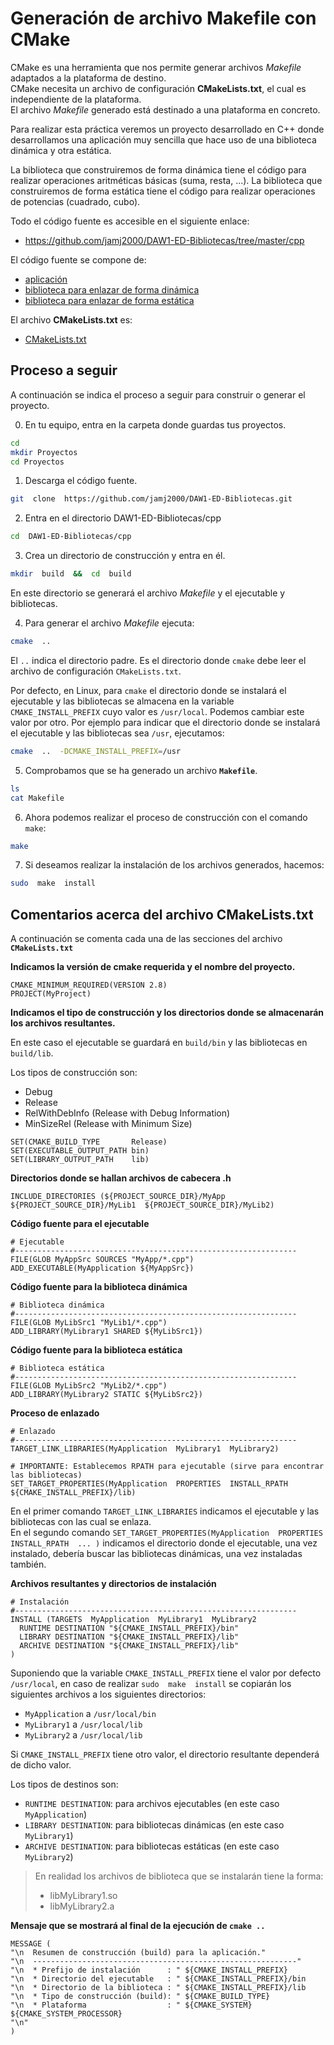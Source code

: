 # Generación de archivo Makefile con CMake

CMake es una herramienta que nos permite generar archivos _Makefile_ adaptados a la plataforma de destino.  
CMake necesita un archivo de configuración __CMakeLists.txt__, el cual es independiente de la plataforma.  
El archivo _Makefile_ generado está destinado a una plataforma en concreto.

Para realizar esta práctica veremos un proyecto desarrollado en C++ donde desarrollamos una aplicación muy sencilla 
que hace uso de una biblioteca dinámica y otra estática.

La biblioteca que construiremos de forma dinámica tiene el código para realizar operaciones aritméticas básicas (suma, resta, ...).
La biblioteca que construiremos de forma estática tiene el código para realizar operaciones de potencias (cuadrado, cubo).

Todo el código fuente es accesible en el siguiente enlace:

- https://github.com/jamj2000/DAW1-ED-Bibliotecas/tree/master/cpp

El código fuente se compone de:
- [aplicación](cpp/MyApp/main.cpp)
- [biblioteca para enlazar de forma dinámica](cpp/MyLib1/aritmetica.cpp)
- [biblioteca para enlazar de forma estática](cpp/MyLib2/potencias.cpp)

El archivo __CMakeLists.txt__ es:
- [CMakeLists.txt](cpp/CMakeLists.txt)


## Proceso a seguir

A continuación se indica el proceso a seguir para construir o generar el proyecto. 

0. En tu equipo, entra en la carpeta donde guardas tus proyectos.

```bash
cd
mkdir Proyectos  
cd Proyectos
```

1. Descarga el código fuente.

```bash
git  clone  https://github.com/jamj2000/DAW1-ED-Bibliotecas.git
```

2. Entra en el directorio DAW1-ED-Bibliotecas/cpp

```bash
cd  DAW1-ED-Bibliotecas/cpp
```

3. Crea un directorio de construcción y entra en él.

```bash
mkdir  build  &&  cd  build
```

En este directorio se generará el archivo _Makefile_ y el ejecutable y bibliotecas.


4. Para generar el archivo _Makefile_ ejecuta:

```bash
cmake  ..
```

El `..` indica el directorio padre. Es el directorio donde `cmake` debe leer el archivo de configuración `CMakeLists.txt`.

Por defecto, en Linux, para `cmake` el directorio donde se instalará el ejecutable y las bibliotecas se almacena en la variable `CMAKE_INSTALL_PREFIX` cuyo valor es `/usr/local`. Podemos cambiar este valor por otro. Por ejemplo para indicar que el directorio donde se instalará el ejecutable y las bibliotecas sea `/usr`, ejecutamos: 

```bash
cmake  ..  -DCMAKE_INSTALL_PREFIX=/usr
```

5. Comprobamos que se ha generado un archivo __`Makefile`__.

```bash
ls 
cat Makefile
```

6. Ahora podemos realizar el proceso de construcción con el comando `make`:

```bash
make
```

7. Si deseamos realizar la instalación de los archivos generados, hacemos:

```bash
sudo  make  install
```


## Comentarios acerca del archivo CMakeLists.txt

A continuación se comenta cada una de las secciones del archivo __`CMakeLists.txt`__

__Indicamos la versión de cmake requerida y el nombre del proyecto.__
```
CMAKE_MINIMUM_REQUIRED(VERSION 2.8)
PROJECT(MyProject)
```

__Indicamos el tipo de construcción y los directorios donde se almacenarán los archivos resultantes.__  

En este caso el ejecutable se guardará en `build/bin` y las bibliotecas en `build/lib`.  

Los tipos de construcción son:
- Debug 
- Release
- RelWithDebInfo (Release with Debug Information) 
- MinSizeRel     (Release with Minimum Size)

```
SET(CMAKE_BUILD_TYPE       Release)
SET(EXECUTABLE_OUTPUT_PATH bin)
SET(LIBRARY_OUTPUT_PATH    lib)
```

__Directorios donde se hallan archivos de cabecera .h__
```
INCLUDE_DIRECTORIES (${PROJECT_SOURCE_DIR}/MyApp  ${PROJECT_SOURCE_DIR}/MyLib1  ${PROJECT_SOURCE_DIR}/MyLib2)
```

__Código fuente para el ejecutable__
```
# Ejecutable
#---------------------------------------------------------------
FILE(GLOB MyAppSrc SOURCES "MyApp/*.cpp")
ADD_EXECUTABLE(MyApplication ${MyAppSrc})
```

__Código fuente para la biblioteca dinámica__
```
# Biblioteca dinámica
#---------------------------------------------------------------
FILE(GLOB MyLibSrc1 "MyLib1/*.cpp")
ADD_LIBRARY(MyLibrary1 SHARED ${MyLibSrc1})
```

__Código fuente para la biblioteca estática__
```
# Biblioteca estática
#---------------------------------------------------------------
FILE(GLOB MyLibSrc2 "MyLib2/*.cpp")
ADD_LIBRARY(MyLibrary2 STATIC ${MyLibSrc2})
```

__Proceso de enlazado__
```
# Enlazado
#---------------------------------------------------------------
TARGET_LINK_LIBRARIES(MyApplication  MyLibrary1  MyLibrary2)

# IMPORTANTE: Establecemos RPATH para ejecutable (sirve para encontrar las bibliotecas)
SET_TARGET_PROPERTIES(MyApplication  PROPERTIES  INSTALL_RPATH ${CMAKE_INSTALL_PREFIX}/lib)
```

En el primer comando `TARGET_LINK_LIBRARIES` indicamos el ejecutable y las bibliotecas con las cual se enlaza.  
En el segundo comando `SET_TARGET_PROPERTIES(MyApplication  PROPERTIES  INSTALL_RPATH  ... )` indicamos el directorio
donde el ejecutable, una vez instalado, debería buscar las bibliotecas dinámicas, una vez instaladas también.


__Archivos resultantes y directorios de instalación__
```
# Instalación
#---------------------------------------------------------------
INSTALL (TARGETS  MyApplication  MyLibrary1  MyLibrary2
  RUNTIME DESTINATION "${CMAKE_INSTALL_PREFIX}/bin"
  LIBRARY DESTINATION "${CMAKE_INSTALL_PREFIX}/lib"
  ARCHIVE DESTINATION "${CMAKE_INSTALL_PREFIX}/lib"
)
``` 
Suponiendo que la variable `CMAKE_INSTALL_PREFIX` tiene el valor por defecto `/usr/local`, en caso de realizar `sudo  make  install` se copiarán los siguientes archivos a los siguientes directorios:

- `MyApplication` a `/usr/local/bin` 
- `MyLibrary1` a `/usr/local/lib`
- `MyLibrary2` a `/usr/local/lib`

Si `CMAKE_INSTALL_PREFIX` tiene otro valor, el directorio resultante dependerá de dicho valor.

Los tipos de destinos son:

- `RUNTIME DESTINATION`: para archivos ejecutables  (en este caso `MyApplication`)
- `LIBRARY DESTINATION`: para bibliotecas dinámicas (en este caso `MyLibrary1`)
- `ARCHIVE DESTINATION`: para bibliotecas estáticas (en este caso `MyLibrary2`)

>En realidad los archivos de biblioteca que se instalarán tiene la forma:
>- libMyLibrary1.so
>- libMyLibrary2.a


__Mensaje que se mostrará al final de la ejecución de `cmake ..`__
```
MESSAGE (
"\n  Resumen de construcción (build) para la aplicación."
"\n  -----------------------------------------------------------"
"\n  * Prefijo de instalación      : " ${CMAKE_INSTALL_PREFIX}
"\n  * Directorio del ejecutable   : " ${CMAKE_INSTALL_PREFIX}/bin
"\n  * Directorio de la biblioteca : " ${CMAKE_INSTALL_PREFIX}/lib
"\n  * Tipo de construcción (build): " ${CMAKE_BUILD_TYPE}
"\n  * Plataforma                  : " ${CMAKE_SYSTEM} ${CMAKE_SYSTEM_PROCESSOR}
"\n"
)
```

